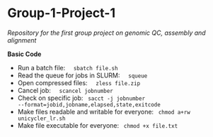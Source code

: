 # Group-1-Project-1
*Repository for the first group project on genomic QC, assembly and alignment*

**Basic Code**
<br>
+ Run a batch file: &nbsp; <code> sbatch file.sh </code></pre>
+ Read the queue for jobs in SLURM: &nbsp; <code> squeue </code></pre>
+ Open compressed files: &nbsp; <code> zless file.zip </code></pre>
+ Cancel job: &nbsp; <code> scancel jobnumber  </code></pre>
+ Check on specific job: <code> sacct -j jobnumber --format=jobid,jobname,elapsed,state,exitcode </code></pre>
+ Make files readable and writable for everyone: <code> chmod a+rw unicycler_lr.sh </code></pre>
+ Make file executable for everyone: <code> chmod +x file.txt </code></pre>
